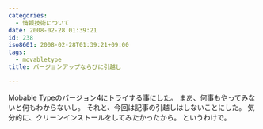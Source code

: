 ```yaml
---
categories:
  - 情報技術について
date: 2008-02-28 01:39:21
id: 238
iso8601: 2008-02-28T01:39:21+09:00
tags:
  - movabletype
title: バージョンアップならびに引越し

---
```


Mobable Typeのバージョン4にトライする事にした。
まあ、何事もやってみないと何もわからないし。
それと、今回は記事の引越しはしないことにした。
気分的に、クリーンインストールをしてみたかったから。
というわけで。
